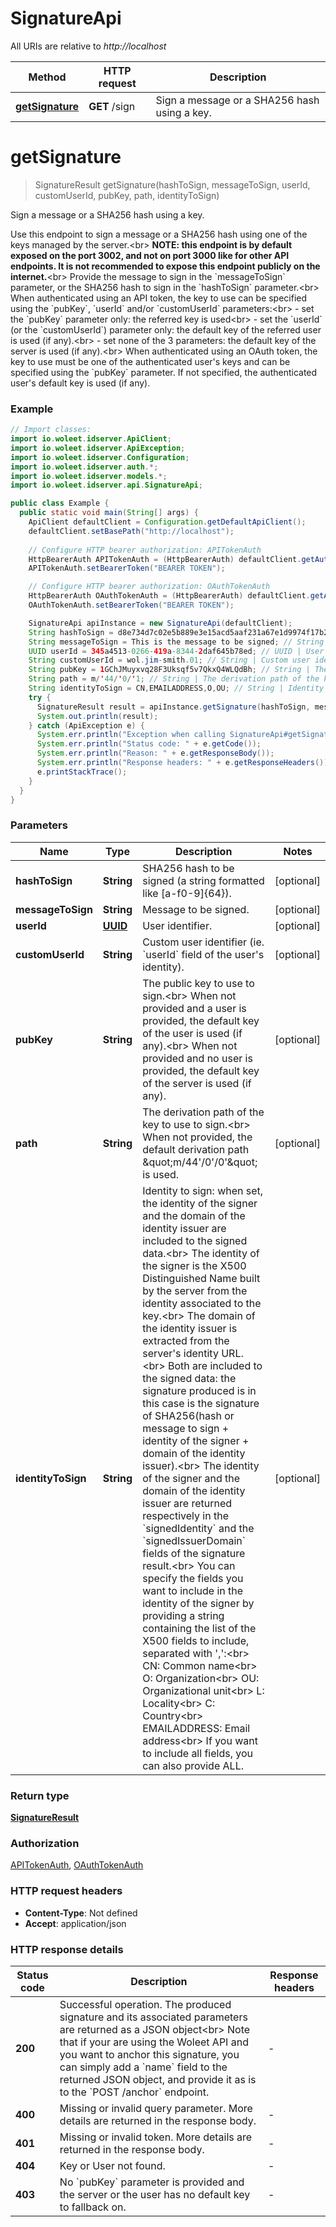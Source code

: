 # SignatureApi

All URIs are relative to *http://localhost*

Method | HTTP request | Description
------------- | ------------- | -------------
[**getSignature**](SignatureApi.md#getSignature) | **GET** /sign | Sign a message or a SHA256 hash using a key.


<a name="getSignature"></a>
# **getSignature**
> SignatureResult getSignature(hashToSign, messageToSign, userId, customUserId, pubKey, path, identityToSign)

Sign a message or a SHA256 hash using a key.

Use this endpoint to sign a message or a SHA256 hash using one of the keys managed by the server.&lt;br&gt; **NOTE: this endpoint is by default exposed on the port 3002, and not on port 3000 like for other API endpoints. It is not recommended to expose this endpoint publicly on the internet.**&lt;br&gt; Provide the message to sign in the &#x60;messageToSign&#x60; parameter, or the SHA256 hash to sign in the &#x60;hashToSign&#x60; parameter.&lt;br&gt; When authenticated using an API token, the key to use can be specified using the &#x60;pubKey&#x60;, &#x60;userId&#x60; and/or &#x60;customUserId&#x60; parameters:&lt;br&gt; - set the &#x60;pubKey&#x60; parameter only: the referred key is used&lt;br&gt; - set the &#x60;userId&#x60; (or the &#x60;customUserId&#x60;) parameter only: the default key of the referred user is used (if any).&lt;br&gt; - set none of the 3 parameters: the default key of the server is used (if any).&lt;br&gt; When authenticated using an OAuth token, the key to use must be one of the authenticated user&#39;s keys and can be specified using the &#x60;pubKey&#x60; parameter. If not specified, the authenticated user&#39;s default key is used (if any). 

### Example
```java
// Import classes:
import io.woleet.idserver.ApiClient;
import io.woleet.idserver.ApiException;
import io.woleet.idserver.Configuration;
import io.woleet.idserver.auth.*;
import io.woleet.idserver.models.*;
import io.woleet.idserver.api.SignatureApi;

public class Example {
  public static void main(String[] args) {
    ApiClient defaultClient = Configuration.getDefaultApiClient();
    defaultClient.setBasePath("http://localhost");
    
    // Configure HTTP bearer authorization: APITokenAuth
    HttpBearerAuth APITokenAuth = (HttpBearerAuth) defaultClient.getAuthentication("APITokenAuth");
    APITokenAuth.setBearerToken("BEARER TOKEN");

    // Configure HTTP bearer authorization: OAuthTokenAuth
    HttpBearerAuth OAuthTokenAuth = (HttpBearerAuth) defaultClient.getAuthentication("OAuthTokenAuth");
    OAuthTokenAuth.setBearerToken("BEARER TOKEN");

    SignatureApi apiInstance = new SignatureApi(defaultClient);
    String hashToSign = d8e734d7c02e5b889e3e15acd5aaf231a67e1d9974f17b2c907148c4f4a7f975; // String | SHA256 hash to be signed (a string formatted like [a-f0-9]{64}).
    String messageToSign = This is the message to be signed; // String | Message to be signed.
    UUID userId = 345a4513-0266-419a-8344-2daf645b78ed; // UUID | User identifier.
    String customUserId = wol.jim-smith.01; // String | Custom user identifier (ie. `userId` field of the user's identity).
    String pubKey = 1GChJMuyxvq28F3Uksqf5v7QkxQ4WLQdBh; // String | The public key to use to sign.<br> When not provided and a user is provided, the default key of the user is used (if any).<br> When not provided and no user is provided, the default key of the server is used (if any). 
    String path = m/'44/'0/'1; // String | The derivation path of the key to use to sign.<br> When not provided, the default derivation path \"m/44'/0'/0'\" is used. 
    String identityToSign = CN,EMAILADDRESS,O,OU; // String | Identity to sign: when set, the identity of the signer and the domain of the identity issuer are included to the signed data.<br> The identity of the signer is the X500 Distinguished Name built by the server from the identity associated to the key.<br> The domain of the identity issuer is extracted from the server's identity URL.<br> Both are included to the signed data: the signature produced is in this case is the signature of SHA256(hash or message to sign + identity of the signer + domain of the identity issuer).<br> The identity of the signer and the domain of the identity issuer are returned respectively in the `signedIdentity` and the `signedIssuerDomain` fields of the signature result.<br> You can specify the fields you want to include in the identity of the signer by providing a string containing the list of the X500 fields to include, separated with ',':<br>   CN: Common name<br>   O: Organization<br>   OU: Organizational unit<br>   L: Locality<br>   C: Country<br>   EMAILADDRESS: Email address<br> If you want to include all fields, you can also provide ALL. 
    try {
      SignatureResult result = apiInstance.getSignature(hashToSign, messageToSign, userId, customUserId, pubKey, path, identityToSign);
      System.out.println(result);
    } catch (ApiException e) {
      System.err.println("Exception when calling SignatureApi#getSignature");
      System.err.println("Status code: " + e.getCode());
      System.err.println("Reason: " + e.getResponseBody());
      System.err.println("Response headers: " + e.getResponseHeaders());
      e.printStackTrace();
    }
  }
}
```

### Parameters

Name | Type | Description  | Notes
------------- | ------------- | ------------- | -------------
 **hashToSign** | **String**| SHA256 hash to be signed (a string formatted like [a-f0-9]{64}). | [optional]
 **messageToSign** | **String**| Message to be signed. | [optional]
 **userId** | [**UUID**](.md)| User identifier. | [optional]
 **customUserId** | **String**| Custom user identifier (ie. &#x60;userId&#x60; field of the user&#39;s identity). | [optional]
 **pubKey** | **String**| The public key to use to sign.&lt;br&gt; When not provided and a user is provided, the default key of the user is used (if any).&lt;br&gt; When not provided and no user is provided, the default key of the server is used (if any).  | [optional]
 **path** | **String**| The derivation path of the key to use to sign.&lt;br&gt; When not provided, the default derivation path \&quot;m/44&#39;/0&#39;/0&#39;\&quot; is used.  | [optional]
 **identityToSign** | **String**| Identity to sign: when set, the identity of the signer and the domain of the identity issuer are included to the signed data.&lt;br&gt; The identity of the signer is the X500 Distinguished Name built by the server from the identity associated to the key.&lt;br&gt; The domain of the identity issuer is extracted from the server&#39;s identity URL.&lt;br&gt; Both are included to the signed data: the signature produced is in this case is the signature of SHA256(hash or message to sign + identity of the signer + domain of the identity issuer).&lt;br&gt; The identity of the signer and the domain of the identity issuer are returned respectively in the &#x60;signedIdentity&#x60; and the &#x60;signedIssuerDomain&#x60; fields of the signature result.&lt;br&gt; You can specify the fields you want to include in the identity of the signer by providing a string containing the list of the X500 fields to include, separated with &#39;,&#39;:&lt;br&gt;   CN: Common name&lt;br&gt;   O: Organization&lt;br&gt;   OU: Organizational unit&lt;br&gt;   L: Locality&lt;br&gt;   C: Country&lt;br&gt;   EMAILADDRESS: Email address&lt;br&gt; If you want to include all fields, you can also provide ALL.  | [optional]

### Return type

[**SignatureResult**](SignatureResult.md)

### Authorization

[APITokenAuth](../README.md#APITokenAuth), [OAuthTokenAuth](../README.md#OAuthTokenAuth)

### HTTP request headers

 - **Content-Type**: Not defined
 - **Accept**: application/json

### HTTP response details
| Status code | Description | Response headers |
|-------------|-------------|------------------|
**200** | Successful operation. The produced signature and its associated parameters are returned as a JSON object&lt;br&gt; Note that if your are using the Woleet API and you want to anchor this signature, you can simply add a &#x60;name&#x60; field to the returned JSON object, and provide it as is to the &#x60;POST /anchor&#x60; endpoint.  |  -  |
**400** | Missing or invalid query parameter. More details are returned in the response body. |  -  |
**401** | Missing or invalid token. More details are returned in the response body. |  -  |
**404** | Key or User not found. |  -  |
**403** | No &#x60;pubKey&#x60; parameter is provided and the server or the user has no default key to fallback on. |  -  |

